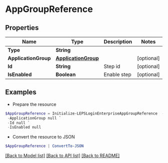 # AppGroupReference
## Properties

Name | Type | Description | Notes
------------ | ------------- | ------------- | -------------
**Type** | **String** |  | 
**ApplicationGroup** | [**ApplicationGroup**](ApplicationGroup.md) |  | [optional] 
**Id** | **String** | Step id | [optional] 
**IsEnabled** | **Boolean** | Enable step | [optional] 

## Examples

- Prepare the resource
```powershell
$AppGroupReference = Initialize-LEPSLoginEnterpriseAppGroupReference  -Type null `
 -ApplicationGroup null `
 -Id null `
 -IsEnabled null
```

- Convert the resource to JSON
```powershell
$AppGroupReference | ConvertTo-JSON
```

[[Back to Model list]](../README.md#documentation-for-models) [[Back to API list]](../README.md#documentation-for-api-endpoints) [[Back to README]](../README.md)


